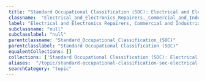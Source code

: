 ```yaml
--- 
 title: "Standard Occupational Classification (SOC): Electrical and Electronics Repairers, Commercial and Industrial Equipment" 
 classname:  "Electrical_and_Electronics_Repairers,_Commercial_and_Industrial_Equipment" 
 label: "Electrical and Electronics Repairers, Commercial and Industrial Equipment" 
 subclassname: "null" 
 subclasslabel: "null" 
 parentclassname: "Standard_Occupational_Classification_(SOC)" 
 parentclasslabel: "Standard Occupational Classification (SOC)" 
 equalentCollections: [] 
 collections: ['Standard Occupational Classification (SOC): Electrical and Electronics Repairers, Commercial and Industrial Equipment']
 aliases:  "/topic/standard-occupational-classification-soc-electrical-and-electronics-repairers-commercial-and-industrial-equipment"  
 searchCategory: "topic" 
---
```

